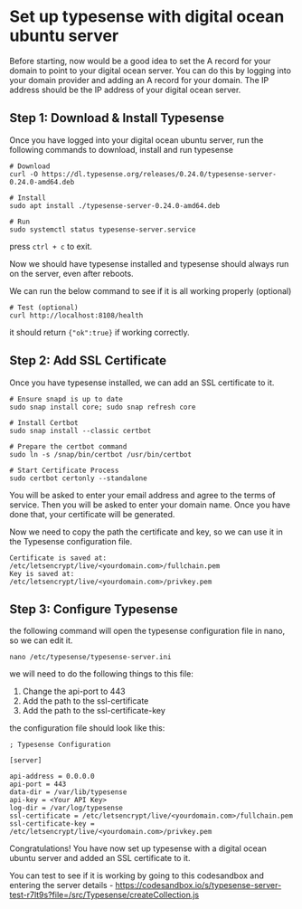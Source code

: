 # Set up typesense with digital ocean ubuntu server

Before starting, now would be a good idea to set the A record for your domain to point to your digital ocean server. You can do this by logging into your domain provider and adding an A record for your domain. The IP address should be the IP address of your digital ocean server.

## Step 1: Download & Install Typesense

Once you have logged into your digital ocean ubuntu server, run the following commands to download, install and run typesense
```shell
# Download
curl -O https://dl.typesense.org/releases/0.24.0/typesense-server-0.24.0-amd64.deb

# Install
sudo apt install ./typesense-server-0.24.0-amd64.deb

# Run
sudo systemctl status typesense-server.service
```

press ```ctrl + c``` to exit.

Now we should have typesense installed and typesense should always run on the server, even after reboots.

We can run the below command to see if it is all working properly (optional)
```shell
# Test (optional)
curl http://localhost:8108/health
```

it should return ```{"ok":true}``` if working correctly.

## Step 2: Add SSL Certificate

Once you have typesense installed, we can add an SSL certificate to it.

```shell
# Ensure snapd is up to date
sudo snap install core; sudo snap refresh core

# Install Certbot
sudo snap install --classic certbot

# Prepare the certbot command
sudo ln -s /snap/bin/certbot /usr/bin/certbot

# Start Certificate Process
sudo certbot certonly --standalone
```

You will be asked to enter your email address and agree to the terms of service. Then you will be asked to enter your domain name. Once you have done that, your certificate will be generated.

Now we need to copy the path the certificate and key, so we can use it in the Typesense configuration file.

```shell
Certificate is saved at: /etc/letsencrypt/live/<yourdomain.com>/fullchain.pem
Key is saved at:         /etc/letsencrypt/live/<yourdomain.com>/privkey.pem
```

## Step 3: Configure Typesense

the following command will open the typesense configuration file in nano, so we can edit it.

```
nano /etc/typesense/typesense-server.ini
```

we will need to do the following things to this file:
1. Change the api-port to 443
2. Add the path to the ssl-certificate
3. Add the path to the ssl-certificate-key

the configuration file should look like this:

```
; Typesense Configuration

[server]

api-address = 0.0.0.0
api-port = 443
data-dir = /var/lib/typesense
api-key = <Your API Key>
log-dir = /var/log/typesense
ssl-certificate = /etc/letsencrypt/live/<yourdomain.com>/fullchain.pem
ssl-certificate-key = /etc/letsencrypt/live/<yourdomain.com>/privkey.pem
```

Congratulations! You have now set up typesense with a digital ocean ubuntu server and added an SSL certificate to it.

You can test to see if it is working by going to this codesandbox and entering the server details - https://codesandbox.io/s/typesense-server-test-r7lt9s?file=/src/Typesense/createCollection.js